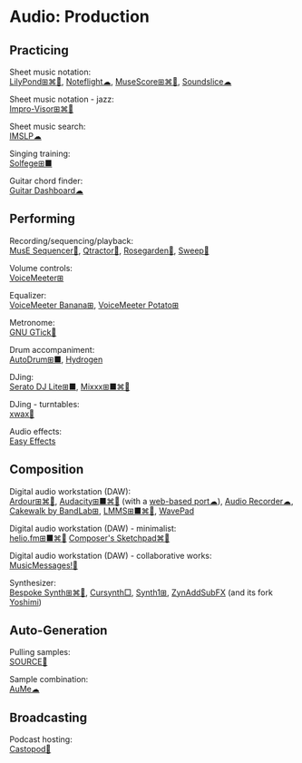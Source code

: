 # Audio: Production

## Practicing

Sheet music notation:  
[LilyPond⊞⌘🐧](https://lilypond.org/),
[Noteflight☁](https://www.noteflight.com/),
[MuseScore⊞⌘🐧](https://musescore.org/),
[Soundslice☁](https://www.soundslice.com/)

Sheet music notation - jazz:  
[Impro-Visor⊞⌘🐧](https://www.cs.hmc.edu/~keller/jazz/improvisor/)

Sheet music search:  
[IMSLP☁](https://imslp.org/wiki/Main_Page)

Singing training:  
[Solfege⊞■](https://portableapps.com/apps/education/solfege-portable)

Guitar chord finder:  
[Guitar Dashboard☁](https://guitardashboard.com/)

## Performing

Recording/sequencing/playback:  
[MusE Sequencer🐧](https://muse-sequencer.github.io/),
[Qtractor🐧](https://qtractor.org/),
[Rosegarden🐧](https://rosegardenmusic.com/),
[Sweep🐧](http://www.metadecks.org/software/sweep/)

Volume controls:  
[VoiceMeeter⊞](https://vb-audio.com/Voicemeeter/index.htm)

Equalizer:  
[VoiceMeeter Banana⊞](https://vb-audio.com/Voicemeeter/banana.htm),
[VoiceMeeter Potato⊞](https://vb-audio.com/Voicemeeter/potato.htm)

Metronome:  
[GNU GTick🐧](https://antcom.de/gtick/)

Drum accompaniment:  
[AutoDrum⊞■](https://openmidiproject.osdn.jp/AutoDrum_en.html),
[Hydrogen](http://hydrogen-music.org/)

DJing:  
[Serato DJ Lite⊞■](https://serato.com/dj/lite),
[Mixxx⊞■⌘🐧](https://www.mixxx.org/)

DJing - turntables:  
[xwax🐧](https://xwax.org/)

Audio effects:  
[Easy Effects](https://github.com/wwmm/easyeffects)

## Composition

Digital audio workstation (DAW):  
[Ardour⊞⌘🐧](https://www.ardour.org/),
[Audacity⊞■⌘🐧](https://www.audacityteam.org/) (with a [web-based port☁](https://wavacity.com/)),
[Audio Recorder☁](https://webbrowsertools.com/audio-recorder/),
[Cakewalk by BandLab⊞](https://www.bandlab.com/products/cakewalk),
[LMMS⊞■⌘🐧](https://lmms.io/),
[WavePad](https://www.nch.com.au/wavepad/index.html)

Digital audio workstation (DAW) - minimalist:  
[helio.fm⊞■⌘🐧](https://helio.fm/)
[Composer's Sketchpad⌘🍎](http://composerssketchpad.com/)

Digital audio workstation (DAW) - collaborative works:  
[MusicMessages!🍎](http://musicmessages.io/)

Synthesizer:  
[Bespoke Synth⊞⌘🐧](https://www.bespokesynth.com/),
[Cursynth□](https://www.gnu.org/software/cursynth/),
[Synth1⊞](https://daichilab.sakura.ne.jp/softsynth/index.html),
[ZynAddSubFX](https://zynaddsubfx.sourceforge.io/) (and its fork [Yoshimi](https://yoshimi.sourceforge.io/))

## Auto-Generation

Pulling samples:  
[SOURCE🐍](https://github.com/ffont/source)

Sample combination:  
[AuMe☁](https://audiometaphor.ca/)

## Broadcasting

Podcast hosting:  
[Castopod💾](https://castopod.org/)

